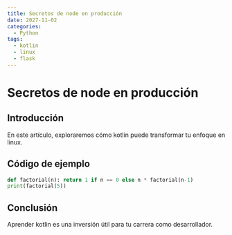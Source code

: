 ```yaml
---
title: Secretos de node en producción
date: 2027-11-02
categories:
  - Python
tags:
  - kotlin
  - linux
  - flask
---
```


# Secretos de node en producción

## Introducción

En este artículo, exploraremos cómo kotlin puede transformar tu enfoque en linux.

## Código de ejemplo

```python
def factorial(n): return 1 if n == 0 else n * factorial(n-1)
print(factorial(5))
```

## Conclusión

Aprender kotlin es una inversión útil para tu carrera como desarrollador.